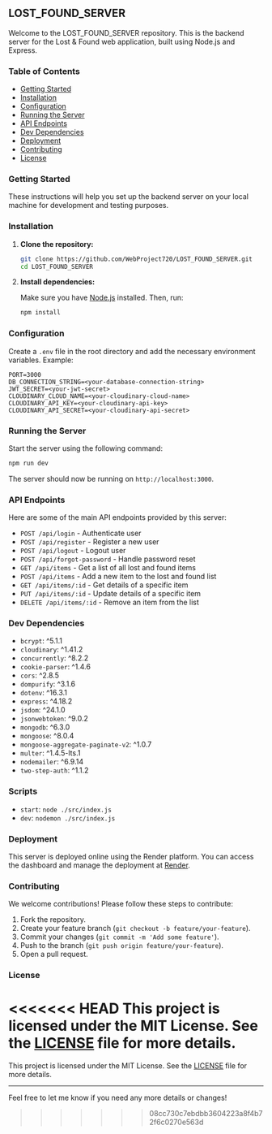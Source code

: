 ## LOST_FOUND_SERVER

Welcome to the LOST_FOUND_SERVER repository. This is the backend server for the Lost & Found web application, built using Node.js and Express.

### Table of Contents

- [Getting Started](#getting-started)
- [Installation](#installation)
- [Configuration](#configuration)
- [Running the Server](#running-the-server)
- [API Endpoints](#api-endpoints)
- [Dev Dependencies](#dev-dependencies)
- [Deployment](#deployment)
- [Contributing](#contributing)
- [License](#license)

### Getting Started

These instructions will help you set up the backend server on your local machine for development and testing purposes.

### Installation

1. **Clone the repository:**

   ```bash
   git clone https://github.com/WebProject720/LOST_FOUND_SERVER.git
   cd LOST_FOUND_SERVER
   ```

2. **Install dependencies:**

   Make sure you have [Node.js](https://nodejs.org/) installed. Then, run:

   ```bash
   npm install
   ```

### Configuration

Create a `.env` file in the root directory and add the necessary environment variables. Example:

```plaintext
PORT=3000
DB_CONNECTION_STRING=<your-database-connection-string>
JWT_SECRET=<your-jwt-secret>
CLOUDINARY_CLOUD_NAME=<your-cloudinary-cloud-name>
CLOUDINARY_API_KEY=<your-cloudinary-api-key>
CLOUDINARY_API_SECRET=<your-cloudinary-api-secret>
```

### Running the Server

Start the server using the following command:

```bash
npm run dev
```

The server should now be running on `http://localhost:3000`.

### API Endpoints

Here are some of the main API endpoints provided by this server:

- `POST /api/login` - Authenticate user
- `POST /api/register` - Register a new user
- `POST /api/logout` - Logout user
- `POST /api/forgot-password` - Handle password reset
- `GET /api/items` - Get a list of all lost and found items
- `POST /api/items` - Add a new item to the lost and found list
- `GET /api/items/:id` - Get details of a specific item
- `PUT /api/items/:id` - Update details of a specific item
- `DELETE /api/items/:id` - Remove an item from the list

### Dev Dependencies

- `bcrypt`: ^5.1.1
- `cloudinary`: ^1.41.2
- `concurrently`: ^8.2.2
- `cookie-parser`: ^1.4.6
- `cors`: ^2.8.5
- `dompurify`: ^3.1.6
- `dotenv`: ^16.3.1
- `express`: ^4.18.2
- `jsdom`: ^24.1.0
- `jsonwebtoken`: ^9.0.2
- `mongodb`: ^6.3.0
- `mongoose`: ^8.0.4
- `mongoose-aggregate-paginate-v2`: ^1.0.7
- `multer`: ^1.4.5-lts.1
- `nodemailer`: ^6.9.14
- `two-step-auth`: ^1.1.2

### Scripts

- `start`: `node ./src/index.js`
- `dev`: `nodemon ./src/index.js`

### Deployment

This server is deployed online using the Render platform. You can access the dashboard and manage the deployment at [Render](https://dashboard.render.com/).

### Contributing

We welcome contributions! Please follow these steps to contribute:

1. Fork the repository.
2. Create your feature branch (`git checkout -b feature/your-feature`).
3. Commit your changes (`git commit -m 'Add some feature'`).
4. Push to the branch (`git push origin feature/your-feature`).
5. Open a pull request.

### License

<<<<<<< HEAD
This project is licensed under the MIT License. See the [LICENSE](LICENSE) file for more details.
=======
This project is licensed under the MIT License. See the [LICENSE](https://github.com/WebProject720?tab=repositories) file for more details.

---

Feel free to let me know if you need any more details or changes!
>>>>>>> 08cc730c7ebdbb3604223a8f4b72f6c0270e563d
